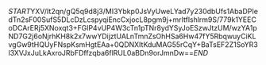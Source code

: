 $START$YXV/It2qn/gQ5q9d8j3/MI3Ybkp0JsVyUweLYad7y230dbUfs1AbaDPIedTn2sF00SufS5DLcDzLcspyqiEncCxjocL8pgm9j+mrltflshlrm9S/779k1YEECoDCArERj5XNoxqt3+FGlP4vUP4W3cTn1pTNr8ydYSyJoESzwJtzUM/wzYA1pND7G2j6oNjrhKH8k2x7wwYDijztUALnTmnZsOhHSa6Hw47fY5RbqwuyCiKLvgGw9tHQUyFNspKsmHgtEAa+0QDNXItKduMAG55rCqY+BaTsEF2Z1SoYR3l3XVJxJuLkAxroJRbFDffzqba6flRUL0aBDn9orJmnDw==$END$